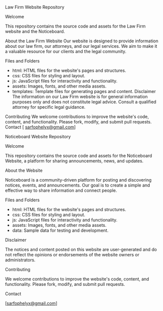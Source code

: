 Law Firm Website Repository

Welcome

This repository contains the source code and assets for the Law Firm website and the Noticeboard.

About the Law Firm Website
Our website is designed to provide information about our law firm, our attorneys, and our legal services. We aim to make it a valuable resource for our clients and the legal community.

Files and Folders
- html: HTML files for the website's pages and structures.
- css: CSS files for styling and layout.
- js: JavaScript files for interactivity and functionality.
- assets: Images, fonts, and other media assets.
- templates: Template files for generating pages and content.
Disclaimer
The information on our Law Firm website is for general information purposes only and does not constitute legal advice. Consult a qualified attorney for specific legal guidance.

Contributing
We welcome contributions to improve the website's code, content, and functionality. Please fork, modify, and submit pull requests.
Contact [
sarfophelyx@gmail.com]



Noticeboard Website Repository

Welcome

This repository contains the source code and assets for the Noticeboard Website, a platform for sharing announcements, news, and updates.

About the Website

Noticeboard is a community-driven platform for posting and discovering notices, events, and announcements. Our goal is to create a simple and effective way to share information and connect people.

Files and Folders

- html: HTML files for the website's pages and structures.
- css: CSS files for styling and layout.
- js: JavaScript files for interactivity and functionality.
- assets: Images, fonts, and other media assets.
- data: Sample data for testing and development.


Disclaimer

The notices and content posted on this website are user-generated and do not reflect the opinions or endorsements of the website owners or administrators.

Contributing

We welcome contributions to improve the website's code, content, and functionality. Please fork, modify, and submit pull requests.

Contact

[sarfophelyx@gmail.com]
